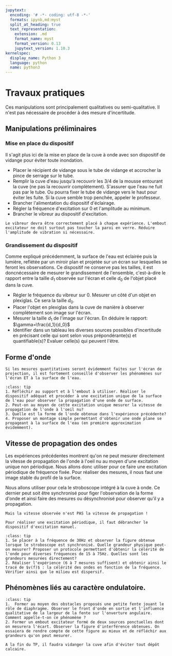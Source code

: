 ```yaml
---
jupytext:
  encoding: '# -*- coding: utf-8 -*-'
  formats: ipynb,md:myst
  split_at_heading: true
  text_representation:
    extension: .md
    format_name: myst
    format_version: 0.13
    jupytext_version: 1.10.3
kernelspec:
  display_name: Python 3
  language: python
  name: python3
---
```


# Travaux pratiques
Ces manipulations sont principalement qualitatives ou semi-qualitative. Il n'est pas nécessaire de procéder à des mesure d'incertitude.

## Manipulations préliminaires
### Mise en place du dispositif

Il s'agit plus ici de la mise en place de la cuve à onde avec son dispositif de vidange pour éviter toute inondation.

* Placer le récipient de vidange sous le tube de vidange et accrocher la pince de serrage sur le tube.
* Remplir la cuve d'eau jusqu'à recouvrir les 3/4 de la mousse entourant la cuve (ne pas la recouvrir complètement). S'assurer que l'eau ne fuit pas par le tube. Ou pourra fixer le tube de vidange vers le haut pour éviter les fuite. Si la cuve semble trop penchée, appeler le professeur.
* Brancher l'alimentation du dispositif d'éclairage.
* Régler la fréquence d'excitation sur 0 et l'amplitude au minimum.
* Brancher le vibreur au dispositif d'excitation.

````{attentino} 
Le vibreur devra être correctement placé à chaque expérience. L'embout excitateur ne doit surtout pas toucher la paroi en verre. Réduire l'amplitude de vibration si nécessaire.
````

### Grandissement du dispositif
Comme expliqué précédemment, la surface de l'eau est éclairée puis la lumière, reflétée par un miroir plan et projetée sur un écran sur lesquelles se feront les observations. Ce dispositif ne conserve pas les tailles, il est doncnécessaire de mesurer le grandissement de l'ensemble, c'est-à-dire le rapport entre la taille $d_1$ observée sur l'écran et celle $d_0$ de l'objet placé dans la cuve.

* Régler le fréquence du vibreur sur 0. Mesurer un côté d'un objet en plexiglas. Ce sera la taille $d_0$.
* Placer l'objet en plexiglas dans la cuve de manière à observer complètement son image sur l'écran.
* Mesurer la taille $d_1$ de l'image sur l'écran. En déduire le rapport: $\gamma=\frac{d_1}{d_0}$
* Identifier dans un tableau les diverses sources possibles d'incertitude en précisant celle qui sont selon vous prépondérante(s) et quantifiable(s)? Evaluer celle(s) qui peuvent l'être.

## Forme d'onde
````{margin} 
Si les mesures quantitatives seront évidemment faites sur l'écran de projection, il est fortement conseillé d'observer les phénomènes sur l'écran ET à la surface de l'eau.
````

````{admonition} Observation de la propagation d'une onde de surface.
:class: tip
1. Réfléchir au support et à l'embout à utiliser. Réaliser le dispositif adéquat et procéder à une excitation unique de la surface de l'eau pour observer la propagation d'une onde de surface.
2. Peut-on au moyen de cette excitation unique mesurer la vitesse de propagation de l'onde à l'oeil nu?
3. Quelle est la forme de l'onde obtenue dans l'expérience précédente?
4. Proposer un montage simple permettant d'obtenir une onde plane se propageant à la surface de l'eau (en première approximation évidemment).
````

## Vitesse de propagation des ondes

Les expériences précédentes montrent qu'on ne peut mesurer directement la vitesse de propagation de l'onde à l'oeil nu au moyen d'une excitation unique non périodique. Nous allons donc utiliser pour ce faire une excitation périodique de fréquence fixée. Pour réaliser des mesures, il nous faut une image stable du profil de la surface.

Nous allons utiliser pour cela le stroboscope intégré à la cuve à onde. Ce dernier peut soit être synchronisé pour figer l'observation de la forme d'onde et ainsi faire des mesures ou désynchronisé pour observer qu'il y a propagation.

```{margin} 
Mais la vitesse observée n'est PAS la vitesse de propagation !
```

````{note} 
Pour réaliser une excitation périodique, il faut débrancher le dispositif d'excitation manuel.
````

````{admonition} Manipulation
:class: tip
1. Se placer à la fréquence de 30Hz et observer la figure obtenue lorsque le stroboscope est synchronisé. Quelle grandeur physique peut-on mesurer? Proposer un protocole permettant d'obtenir la célérité de l'onde pour diverses fréquences de 15 à 75Hz. Quelles sont les grandeurs mesurées directement?
2. Réaliser l'expérience (6 à 7 mesures suffisent) et obtenir ainsi le tracé de $v(f)$ : la célérité des ondes en fonction de la fréquence. Vérifier ainsi que le milieu est dispersif.
````

## Phénomènes liés au caractère ondulatoire.

````{admonition} Manipulatino
:class: tip
1.  Former au moyen des obstacles proposés une petite fente jouant le rôle de diaphragme. Observer le front d'onde en sortie et l'influence qualitative de la largeur de la fente sur l'onverture angulaire. Comment appelle-t-on ce phénomène ?
2. Former un embout excitateur formé de deux sources ponctuelles dont on mesurera l'écart. Observer la figure d'interférence obtenues. On essaiera de rendre compte de cette figure au mieux et de réfléchir aux grandeurs qu'on peut mesurer.

````

````{attentino} 
A la fin du TP, il faudra vidanger la cuve afin d'éviter tout dépôt calcaire.
````